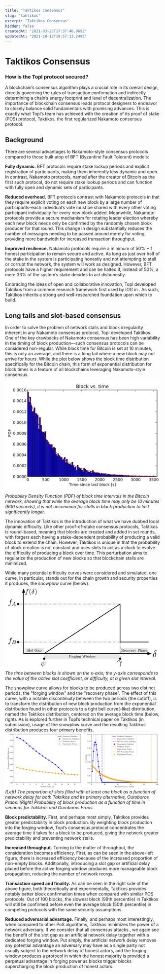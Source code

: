 ```yaml
---
title: "Taktikos Consensus"
slug: "taktikos"
excerpt: "Taktikos Consensus"
hidden: false
createdAt: "2021-03-25T17:37:46.969Z"
updatedAt: "2021-10-12T19:57:13.249Z"
---
```


# Taktikos Consensus
### How is the Topl protocol secured?
A blockchain’s consensus algorithm plays a crucial role in its overall design, directly governing the rules of transaction confirmation and indirectly determining a chain’s energy footprint and level of decentralization. The importance of blockchain consensus leads protocol designers to endeavor to closely balance solid fundamentals with promising advances. This is exactly what Topl’s team has achieved with the creation of its proof of stake (POS) protocol, Taktikos, the first regularized Nakamoto consensus protocol.

## Background

There are several advantages to Nakamoto-style consensus protocols compared to those built atop of BFT (Byzantine Fault Tolerant) models:

**Fully dynamic.** BFT protocols require stake lockup periods and explicit registration of participants, making them inherently less dynamic and open. In contrast, Nakamoto protocols, named after the creator of Bitcoin as the first such protocol, do not require stake lookup periods and can function with fully open and dynamic sets of participants.

**Reduced overhead.** BFT protocols contrast with Nakamoto protocols in that they require explicit voting on each new block by a large number of participants–each individual’s vote must be shared with every other voting participant individually for every new block added. Meanwhile, Nakamoto protocols provide a secure mechanism for rotating leader election whereby each new block needs only be confirmed by the randomly chosen block producer for that round. This change in design substantially reduces the number of messages needing to be passed around merely for voting, providing more bandwidth for increased transaction throughput.

**Improved resilience.** Nakamoto protocols require a minimum of 50% + 1 honest participation to remain secure and active. As long as just over half of the stake in the system is participating honestly and not attempting to stall or corrupt the network, the system will work as designed. However, BFT protocols have a higher requirement and can be halted if, instead of 50%, a mere 33% of the system’s stake decides to act dishonestly.

Embracing the ideas of open and collaborative innovation, Topl developed Taktikos from a common research framework first used by IOG in . As such, Taktikos inherits a strong and well-researched foundation upon which to build.

## Long tails and slot-based consensus
In order to solve the problem of network stalls and block irregularity inherent in any Nakamoto consensus protocol, Topl developed Taktikos. One of the key drawbacks of Nakamoto consensus has been high variability in the timing of block production—such consensus protocols can be considered non-regular. While block time for Bitcoin is set at 10 minutes, this is only an average, and there is a long tail where a new block may not arrive for hours. While the plot below shows the block time distribution specifically for the Bitcoin chain, this form of exponential distribution for block times is a feature of all blockchains leveraging Nakamoto-style consensus.

![alt text](../../static/img/whitepaper/block-vs-time.png)

*Probability Density Function (PDF) of block time intervals in the Bitcoin network, showing that while the average block time may only be 10 minutes (600 seconds), it is not uncommon for stalls in block production to last significantly longer.*

The innovation of Taktikos is the introduction of what we have dubbed local dynamic difficulty. Like other proof-of-stake consensus protocols, Taktikos is round-based, meaning that blocks are created and added in set rounds, with forgers each having a stake-dependent probability of producing a valid block to extend the chain. However, Taktikos is unique in that the probability of block creation is not constant and uses slots to act as a clock to evolve the difficulty of producing a block over time. This perturbation aims to regularize the production of new blocks so that blockchain stalls are minimized.

While many potential difficulty curves were considered and simulated, one curve, in particular, stands out for the chain growth and security properties it produces, the snowplow curve (below).
![alt text](../../static/img/whitepaper/forging-window.png)
*The time between blocks is shown on the x-axis; the y-axis corresponds to the value of the active slot coefficient, or difficulty, at a given slot interval.*

The snowplow curve allows for blocks to be produced across two distinct periods, the "forging window" and the "recovery phase". The effect of this curve, with a notable discontinuity between the two periods (the cutoff), is to transform the distribution of new block production from the exponential distribution found in other protocols to a tight bell curve(-like) distribution, named the Taktikos distribution, centered on the average block time (below, right). As is explored further in Topl’s technical paper on Taktikos (in submission), usage of the snowplow curve and the resulting Taktikos distribution produces four primary benefits.
![alt text](../../static/img/whitepaper/network-delay.png)
*(Left) The proportion of slots filled with at least one block as a function of network delay for both Taktikos and its primary alternative, Ouroboros Praos. (Right) Probability of block production as a function of time in seconds for Taktikos and Ouroboros Praos.*

**Block predictability.** First, and perhaps most simply, Taktikos provides greater predictability in block production. By weighting block production into the forging window, Topl’s consensus protocol concentrates the average time it takes for a block to be produced, giving the network greater predictability and preventing network stalls.

**Increased throughput.** Turning to the matter of throughput, the consideration becomes efficiency. First, as can be seen in the above-left figure, there is increased efficiency because of the increased proportion of non-empty blocks. Additionally, introducing a slot gap or artificial delay placed before the active forging window produces more manageable block propagation, reducing the number of network reorgs.

**Transaction speed and finality.** As can be seen in the right side of the above figure, both theoretically and experimentally, Taktikos provides notably better block confirmation times when compared with similar POS protocols. Out of 100 blocks, the slowest block (99th percentile) in Taktikos will still be confirmed before even the average block (50th percentile) in competing protocols with the same security assumptions.

**Reduced adversarial advantage.** Finally, and perhaps most interestingly, when compared to other PoS algorithms, Taktikos minimizes the power of a network adversary. If we consider that all consensus attacks , we again see the benefit of the slot gap as an artificial network delay together with a dedicated forging window. Put simply, the artificial network delay removes any potential advantage an adversary may have as a single party not usually subject to the network delay of honest actors, and the forging window produces a protocol in which the honest majority is provided a perpetual advantage in forging power as blocks trigger blocks supercharging the block production of honest actors.